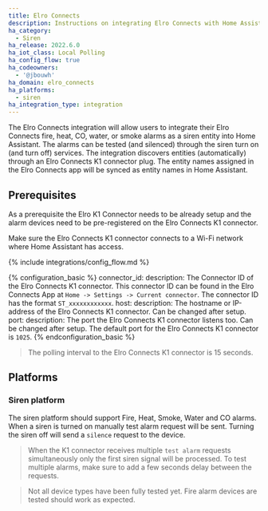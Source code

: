 ```yaml
---
title: Elro Connects
description: Instructions on integrating Elro Connects with Home Assistant.
ha_category:
  - Siren
ha_release: 2022.6.0
ha_iot_class: Local Polling
ha_config_flow: true
ha_codeowners:
  - '@jbouwh'
ha_domain: elro_connects
ha_platforms:
  - siren
ha_integration_type: integration
---
```


The Elro Connects integration will allow users to integrate their Elro Connects fire, heat, CO, water, or smoke alarms as a siren entity into Home Assistant. The alarms can be tested (and silenced) through the siren turn on (and turn off) services. The integration discovers entities (automatically) through an Elro Connects K1 connector plug. The entity names assigned in the Elro Connects app will be synced as entity names in Home Assistant.

## Prerequisites

As a prerequisite the Elro K1 Connector needs to be already setup and the alarm devices need to be pre-registered on the Elro Connects K1 connector.

Make sure the Elro Connects K1 connector connects to a Wi-Fi network where Home Assistant has access.

{% include integrations/config_flow.md %}

{% configuration_basic %}
connector_id:
  description: The Connector ID of the Elro Connects K1 connector.  This connector ID can be found in the Elro Connects App at `Home -> Settings -> Current connector`. The connector ID has the format `ST_xxxxxxxxxxxx`.
host:
  description: The hostname or IP-address of the Elro Connects K1 connector. Can be changed after setup.
port:
  description: The port the Elro Connects K1 connector listens too. Can be changed after setup. The default port for the Elro Connects K1 connector is `1025`.
{% endconfiguration_basic %}

> The polling interval to the Elro Connects K1 connector is 15 seconds.

## Platforms

### Siren platform

The siren platform should support Fire, Heat, Smoke, Water and CO alarms.
When a siren is turned on manually test alarm request will be sent. Turning the siren off will send a `silence` request to the device.

> When the K1 connector receives multiple `test alarm` requests simultaneously only the first siren signal will be processed. To test multiple alarms, make sure to add a few seconds delay between the requests.

> Not all device types have been fully tested yet. Fire alarm devices are tested should work as expected.
